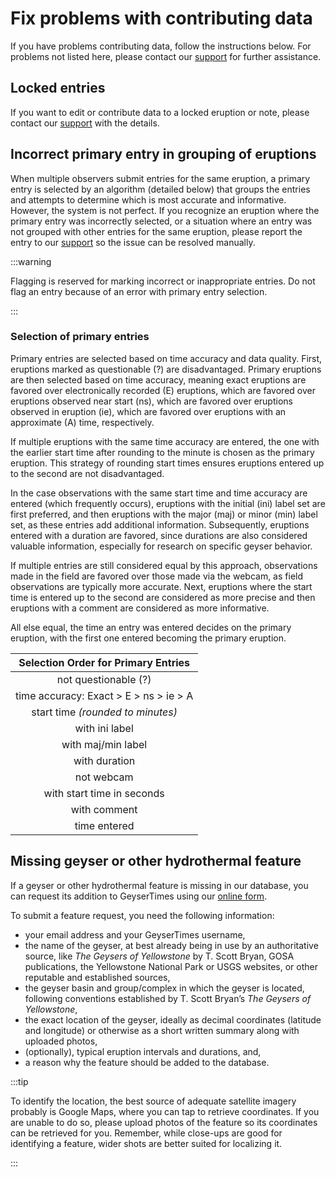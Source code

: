 # Fix problems with contributing data

If you have problems contributing data, follow the instructions below. For problems not listed here, please contact our [support](mailto:support@geysertimes.org) for further assistance. 

## Locked entries

If you want to edit or contribute data to a locked eruption or note, please contact our [support](mailto:support@geysertimes.org) with the details.

## Incorrect primary entry in grouping of eruptions

When multiple observers submit entries for the same eruption, a primary entry is selected by an algorithm (detailed below) that groups the entries and attempts to determine which is most accurate and informative. However, the system is not perfect. If you recognize an eruption where the primary entry was incorrectly selected, or a situation where an entry was not grouped with other entries for the same eruption, please report the entry to our [support](mailto:support@geysertimes.org) so the issue can be resolved manually. 

:::warning

Flagging is reserved for marking incorrect or inappropriate entries. Do not flag an entry because of an error with primary entry selection.

:::

### Selection of primary entries 

Primary entries are selected based on time accuracy and data quality. First, eruptions marked as questionable (?) are disadvantaged. Primary eruptions are then selected based on time accuracy, meaning exact eruptions are favored over electronically recorded (E) eruptions, which are favored over eruptions observed near start (ns), which are favored over eruptions observed in eruption (ie), which are favored over eruptions with an approximate (A) time, respectively. 

If multiple eruptions with the same time accuracy are entered, the one with the earlier start time after rounding to the minute is chosen as the primary eruption. This strategy of rounding start times ensures eruptions entered up to the second are not disadvantaged.

In the case observations with the same start time and time accuracy are entered (which frequently occurs), eruptions with the initial (ini) label set are first preferred, and then eruptions with the major (maj) or minor (min) label set, as these entries add additional information. Subsequently, eruptions entered with a duration are favored, since durations are also considered valuable information, especially for research on specific geyser behavior.

If multiple entries are still considered equal by this approach, observations made in the field are favored over those made via the webcam, as field observations are typically more accurate. Next, eruptions where the start time is entered up to the second are considered as more precise and then eruptions with a comment are considered as more informative. 

All else equal, the time an entry was entered decides on the primary eruption, with the first one entered becoming the primary eruption. 

| Selection Order for Primary Entries |
| :---: |
| not questionable (?) |
| time accuracy: Exact > E > ns > ie > A |
| start time _(rounded to minutes)_ |
| with ini label |
| with maj/min label |
| with duration |
| not webcam |
| with start time in seconds |
| with comment |
| time entered |

## Missing geyser or other hydrothermal feature

If a geyser or other hydrothermal feature is missing in our database, you can request its addition to GeyserTimes using our [online form](https://forms.gle/xeiS9tcFsDuiooHg8). 

To submit a feature request, you need the following information:

* your email address and your GeyserTimes username, 
* the name of the geyser, at best already being in use by an authoritative source, like _The Geysers of Yellowstone_ by T. Scott Bryan, GOSA publications, the Yellowstone National Park or USGS websites, or other reputable and established sources,
* the geyser basin and group/complex in which the geyser is located, following conventions established by T. Scott Bryan’s _The Geysers of Yellowstone_, 
* the exact location of the geyser, ideally as decimal coordinates (latitude and longitude) or otherwise as a short written summary along with uploaded photos, 
* (optionally), typical eruption intervals and durations, and, 
* a reason why the feature should be added to the database. 

:::tip

To identify the location, the best source of adequate satellite imagery probably is Google Maps, where you can tap to retrieve coordinates. If you are unable to do so, please upload photos of the feature so its coordinates can be retrieved for you. Remember, while close-ups are good for identifying a feature, wider shots are better suited for localizing it.

:::